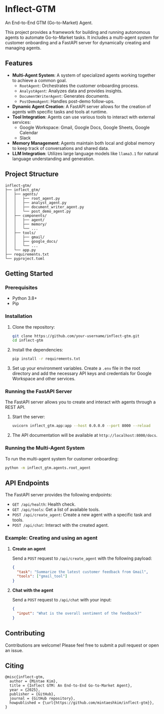 # Inflect-GTM

An End-to-End GTM (Go-to-Market) Agent.

This project provides a framework for building and running autonomous agents to automate Go-to-Market tasks. It includes a multi-agent system for customer onboarding and a FastAPI server for dynamically creating and managing agents.

## Features

- **Multi-Agent System**: A system of specialized agents working together to achieve a common goal.
  - `RootAgent`: Orchestrates the customer onboarding process.
  - `AnalystAgent`: Analyzes data and provides insights.
  - `DocumentWriterAgent`: Generates documents.
  - `PostDemoAgent`: Handles post-demo follow-ups.
- **Dynamic Agent Creation**: A FastAPI server allows for the creation of agents with specific tasks and tools at runtime.
- **Tool Integration**: Agents can use various tools to interact with external services:
  - Google Workspace: Gmail, Google Docs, Google Sheets, Google Calendar
  - Slack
- **Memory Management**: Agents maintain both local and global memory to keep track of conversations and shared data.
- **LLM Integration**: Utilizes large language models like `llama3.1` for natural language understanding and generation.

## Project Structure

```
inflect-gtm/
├── inflect_gtm/
│   ├── agents/
│   │   ├── root_agent.py
│   │   ├── analyst_agent.py
│   │   ├── document_writer_agent.py
│   │   └── post_demo_agent.py
│   ├── components/
│   │   ├── agent/
│   │   ├── memory/
│   │   └── ...
│   ├── tools/
│   │   ├── gmail/
│   │   ├── google_docs/
│   │   └── ...
│   └── app.py
├── requirements.txt
└── pyproject.toml
```

## Getting Started

### Prerequisites

- Python 3.8+
- Pip

### Installation

1. Clone the repository:
   ```bash
   git clone https://github.com/your-username/inflect-gtm.git
   cd inflect-gtm
   ```

2. Install the dependencies:
   ```bash
   pip install -r requirements.txt
   ```

3. Set up your environment variables. Create a `.env` file in the root directory and add the necessary API keys and credentials for Google Workspace and other services.

### Running the FastAPI Server

The FastAPI server allows you to create and interact with agents through a REST API.

1. Start the server:
   ```bash
   uvicorn inflect_gtm.app:app --host 0.0.0.0 --port 8000 --reload
   ```

2. The API documentation will be available at `http://localhost:8000/docs`.

### Running the Multi-Agent System

To run the multi-agent system for customer onboarding:

```bash
python -m inflect_gtm.agents.root_agent
```

## API Endpoints

The FastAPI server provides the following endpoints:

- `GET /api/health`: Health check.
- `GET /api/tools`: Get a list of available tools.
- `POST /api/create_agent`: Create a new agent with a specific task and tools.
- `POST /api/chat`: Interact with the created agent.

### Example: Creating and using an agent

1.  **Create an agent**

    Send a `POST` request to `/api/create_agent` with the following payload:

    ```json
    {
      "task": "Summarize the latest customer feedback from Gmail",
      "tools": ["gmail_tool"]
    }
    ```

2.  **Chat with the agent**

    Send a `POST` request to `/api/chat` with your input:

    ```json
    {
      "input": "What is the overall sentiment of the feedback?"
    }
    ```

## Contributing

Contributions are welcome! Please feel free to submit a pull request or open an issue.

## Citing

```
@misc{inflect-gtm,
  author = {Mintae Kim},
  title = {Inflect GTM: An End-to-End Go-to-Market Agent},
  year = {2025},
  publisher = {GitHub},
  journal = {GitHub repository},
  howpublished = {\url{https://github.com/mintaeshkim/inflect-gtm}},
}
```
